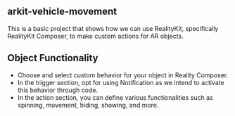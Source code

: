 ## arkit-vehicle-movement

This is a basic project that shows how we can use RealityKit, specifically RealityKit Composer, to make custom actions for AR objects.

## Object Functionality 

- Choose and select custom behavior for your object in Reality Composer.
- In the trigger section, opt for using Notification as we intend to activate this behavior through code.
- In the action section, you can define various functionalities such as spinning, movement, hiding, showing, and more.
